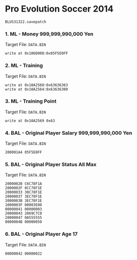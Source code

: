 #  Pro Evolution Soccer 2014 

`BLUS31322.savepatch`

### 1. ML - Money 999,999,990,000 Yen

Target File: `DATA.BIN`

```
write at 0x106D008:0x05F5E0FF
```

### 2. ML - Training

Target File: `DATA.BIN`

```
write at 0x10A2560:0x63636363
write at 0x10A2564:0x63636300
```

### 3. ML - Training Point

Target File: `DATA.BIN`

```
write at 0x10A2569 0x63
```

### 4. BAL - Original Player Salary 999,999,990,000 Yen

Target File: `DATA.BIN`

```
200001A4 05F5E0FF
```

### 5. BAL - Original Player Status All Max

Target File: `DATA.BIN`

```
2000002B C6C78F1A
2000002F 8CC78F1E
20000033 30C78F1E
20000037 3EC78F1E
2000003B 3EC78F1E
1000003F 00003E00
00000041 00000003
20000043 2069C7C0
20000047 0A555555
0000004B 00000050
```

### 6. BAL - Original Player Age 17

Target File: `DATA.BIN`

```
00000042 00000022
```

